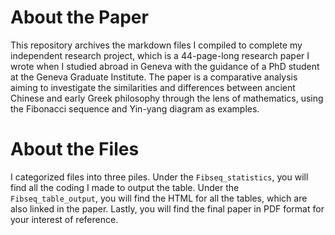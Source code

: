 # About the Paper

This repository archives the markdown files I compiled to complete my independent research project, which is a 44-page-long research paper I wrote when I studied abroad in Geneva with the guidance of a PhD student at the Geneva Graduate Institute. The paper is a comparative analysis aiming to investigate the similarities and differences between ancient Chinese and early Greek philosophy through the lens of mathematics, using the Fibonacci sequence and Yin-yang diagram as examples. 


# About the Files

I categorized files into three piles. Under the `Fibseq_statistics`, you will find all the coding I made to output the table. Under the `Fibseq_table_output`, you will find the HTML for all the tables, which are also linked in the paper. Lastly, you will find the final paper in PDF format for your interest of reference. 
